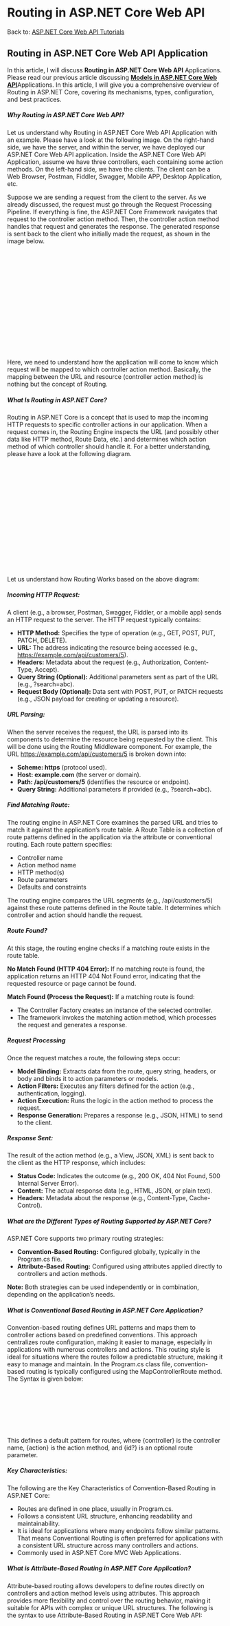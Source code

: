 # Routing in ASP.NET Core Web API

Back to: [ASP.NET Core Web API Tutorials](https://dotnettutorials.net/course/asp-net-core-web-api-tutorials/)

## **Routing in ASP.NET Core Web API Application**

In this article, I will discuss **Routing in ASP.NET Core Web API** Applications. Please read our previous article discussing [**Models in ASP.NET Core Web API**](https://dotnettutorials.net/lesson/models-in-asp-net-core-web-api/)Applications. In this article, I will give you a comprehensive overview of Routing in ASP.NET Core, covering its mechanisms, types, configuration, and best practices.

##### **Why Routing in ASP.NET Core Web API?**

Let us understand why Routing in ASP.NET Core Web API Application with an example. Please have a look at the following image. On the right-hand side, we have the server, and within the server, we have deployed our ASP.NET Core Web API application. Inside the ASP.NET Core Web API Application, assume we have three controllers, each containing some action methods. On the left-hand side, we have the clients. The client can be a Web Browser, Postman, Fiddler, Swagger, Mobile APP, Desktop Application, etc.

Suppose we are sending a request from the client to the server. As we already discussed, the request must go through the Request Processing Pipeline. If everything is fine, the ASP.NET Core Framework navigates that request to the controller action method. Then, the controller action method handles that request and generates the response. The generated response is sent back to the client who initially made the request, as shown in the image below.

![Why Routing in ASP.NET Core Web API?](data:image/svg+xml,%3Csvg%20xmlns=%22http://www.w3.org/2000/svg%22%20width=%22590%22%20height=%22277%22%3E%3C/svg%3E "Why Routing in ASP.NET Core Web API?")

Here, we need to understand how the application will come to know which request will be mapped to which controller action method. Basically, the mapping between the URL and resource (controller action method) is nothing but the concept of Routing. 

##### **What Is Routing in ASP.NET Core?**

Routing in ASP.NET Core is a concept that is used to map the incoming HTTP requests to specific controller actions in our application.  When a request comes in, the Routing Engine inspects the URL (and possibly other data like HTTP method, Route Data, etc.) and determines which action method of which controller should handle it. For a better understanding, please have a look at the following diagram.

![How Does Routing Work in ASP.NET Core?](data:image/svg+xml,%3Csvg%20xmlns=%22http://www.w3.org/2000/svg%22%20width=%22875%22%20height=%22426%22%3E%3C/svg%3E "How Does Routing Work in ASP.NET Core?")

Let us understand how Routing Works based on the above diagram:

##### **Incoming HTTP Request:**

A client (e.g., a browser, Postman, Swagger, Fiddler, or a mobile app) sends an HTTP request to the server. The HTTP request typically contains:

- **HTTP Method:** Specifies the type of operation (e.g., GET, POST, PUT, PATCH, DELETE).
- **URL:** The address indicating the resource being accessed (e.g., https://example.com/api/customers/5).
- **Headers:** Metadata about the request (e.g., Authorization, Content-Type, Accept).
- **Query String (Optional):** Additional parameters sent as part of the URL (e.g., ?search=abc).
- **Request Body (Optional):** Data sent with POST, PUT, or PATCH requests (e.g., JSON payload for creating or updating a resource).

##### **URL Parsing:**

When the server receives the request, the URL is parsed into its components to determine the resource being requested by the client. This will be done using the Routing Middleware component. For example, the URL https://example.com/api/customers/5 is broken down into:

- **Scheme: https** (protocol used).
- **Host: example.com** (the server or domain).
- **Path: /api/customers/5** (identifies the resource or endpoint).
- **Query String:** Additional parameters if provided (e.g., ?search=abc).

##### **Find Matching Route:**

The routing engine in ASP.NET Core examines the parsed URL and tries to match it against the application’s route table. A Route Table is a collection of route patterns defined in the application via the attribute or conventional routing. Each route pattern specifies:

- Controller name
- Action method name
- HTTP method(s)
- Route parameters
- Defaults and constraints

The routing engine compares the URL segments (e.g., /api/customers/5) against these route patterns defined in the Route table. It determines which controller and action should handle the request.

##### **Route Found?**

At this stage, the routing engine checks if a matching route exists in the route table.

**No Match Found (HTTP 404 Error):** If no matching route is found, the application returns an HTTP 404 Not Found error, indicating that the requested resource or page cannot be found.

**Match Found (Process the Request):** If a matching route is found:

- The Controller Factory creates an instance of the selected controller.
- The framework invokes the matching action method, which processes the request and generates a response.

##### **Request Processing**

Once the request matches a route, the following steps occur:

- **Model Binding:** Extracts data from the route, query string, headers, or body and binds it to action parameters or models.
- **Action Filters:** Executes any filters defined for the action (e.g., authentication, logging).
- **Action Execution:** Runs the logic in the action method to process the request.
- **Response Generation:** Prepares a response (e.g., JSON, HTML) to send to the client.

##### **Response Sent:**

The result of the action method (e.g., a View, JSON, XML) is sent back to the client as the HTTP response, which includes:

- **Status Code:** Indicates the outcome (e.g., 200 OK, 404 Not Found, 500 Internal Server Error).
- **Content:** The actual response data (e.g., HTML, JSON, or plain text).
- **Headers:** Metadata about the response (e.g., Content-Type, Cache-Control).

##### **What are the Different Types of Routing Supported by ASP.NET Core?**

ASP.NET Core supports two primary routing strategies:

- **Convention-Based Routing:** Configured globally, typically in the Program.cs file.
- **Attribute-Based Routing:** Configured using attributes applied directly to controllers and action methods.

**Note:** Both strategies can be used independently or in combination, depending on the application’s needs.

##### **What is Conventional Based Routing in ASP.NET Core Application?**

Convention-based routing defines URL patterns and maps them to controller actions based on predefined conventions. This approach centralizes route configuration, making it easier to manage, especially in applications with numerous controllers and actions. This routing style is ideal for situations where the routes follow a predictable structure, making it easy to manage and maintain. In the Program.cs class file, convention-based routing is typically configured using the MapControllerRoute method. The Syntax is given below:

![What is Conventional Based Routing in ASP.NET Core Application?](data:image/svg+xml,%3Csvg%20xmlns=%22http://www.w3.org/2000/svg%22%20width=%22631%22%20height=%22122%22%3E%3C/svg%3E "What is Conventional Based Routing in ASP.NET Core Application?")

This defines a default pattern for routes, where {controller} is the controller name, {action} is the action method, and {id?} is an optional route parameter.

##### **Key Characteristics:**

The following are the Key Characteristics of Convention-Based Routing in ASP.NET Core:

- Routes are defined in one place, usually in Program.cs.
- Follows a consistent URL structure, enhancing readability and maintainability.
- It is ideal for applications where many endpoints follow similar patterns. That means Conventional Routing is often preferred for applications with a consistent URL structure across many controllers and actions.
- Commonly used in ASP.NET Core MVC Web Applications.

##### **What is Attribute-Based Routing in ASP.NET Core Application?**

Attribute-based routing allows developers to define routes directly on controllers and action method levels using attributes. This approach provides more flexibility and control over the routing behavior, making it suitable for APIs with complex or unique URL structures. The following is the syntax to use Attribute-Based Routing in ASP.NET Core Web API:

![What is Attribute-Based Routing in ASP.NET Core Application?](data:image/svg+xml,%3Csvg%20xmlns=%22http://www.w3.org/2000/svg%22%20width=%22497%22%20height=%22290%22%3E%3C/svg%3E "What is Attribute-Based Routing in ASP.NET Core Application?")

Here, the Route attribute defines the base URL for the controller. The HttpGet attribute defines the route and HTTP verb for the GetProduct action.

###### **Key Characteristics:**

The following are the Key Characteristics of Attribute-Based Routing in ASP.NET Core Applications:

- Routes are defined alongside their corresponding actions, improving clarity.
- Enables complex and customized routes for specific needs.
- Allows individual actions to have distinct routes independent of global patterns.
- Commonly used in ASP.NET Core Web API Restful Services.

##### **Example to Understand Routing in ASP.NET Core Web API:**

First, create a new ASP.NET Core Web API Application named **RoutingInASPNETCoreWebAPI**. The ASP.NET Core Web API Project should be created with the following file and folder structure.

![Example to Understand Routing in ASP.NET Core Web API](data:image/svg+xml,%3Csvg%20xmlns=%22http://www.w3.org/2000/svg%22%20width=%22380%22%20height=%22236%22%3E%3C/svg%3E "Example to Understand Routing in ASP.NET Core Web API")

##### **Understanding Program.cs Class file:**

If you open the Program class, you will see the following code: it registered the Web API Services, i.e., **AddControllers(),** to the dependency injection container and the Routing Middleware Component, i.e., **app.MapControllers()**, to the Request Processing pipeline.

```
namespace RoutingInASPNETCoreWebAPI
{
    public class Program
    {
        public static void Main(string[] args)
        {
            var builder = WebApplication.CreateBuilder(args);

            // Add services to the container.

            builder.Services.AddControllers();
            // Learn more about configuring Swagger/OpenAPI at https://aka.ms/aspnetcore/swashbuckle
            builder.Services.AddEndpointsApiExplorer();
            builder.Services.AddSwaggerGen();

            var app = builder.Build();

            // Configure the HTTP request pipeline.
            if (app.Environment.IsDevelopment())
            {
                app.UseSwagger();
                app.UseSwaggerUI();
            }

            app.UseHttpsRedirection();

            app.UseAuthorization();

            app.MapControllers();

            app.Run();
        }
    }
}
```

##### **Adding a New API Empty Controller:**

Let’s add a Controller named Employee Controller within the Controllers folder. To do so, right-click on the Controllers folder and then select **Add => Controller** from the context menu, which will open the following Add New Scaffolded item window. From the left side, choose **API**, and from the middle pane, select **API Controller – Empty** and click on the **Add** button, as shown in the image below.

![What Is Routing in ASP.NET Core?](data:image/svg+xml,%3Csvg%20xmlns=%22http://www.w3.org/2000/svg%22%20width=%221111%22%20height=%22457%22%3E%3C/svg%3E "What Is Routing in ASP.NET Core?")

From the next window, provide the Controller name as **EmployeeController** and click the **Add** button, as shown in the image below.

![What are the Different Types of Routing Supported by ASP.NET Core?](data:image/svg+xml,%3Csvg%20xmlns=%22http://www.w3.org/2000/svg%22%20width=%221081%22%20height=%22567%22%3E%3C/svg%3E "What are the Different Types of Routing Supported by ASP.NET Core?")

Once you click the Add button, a class file named **EmployeeController.cs** will be added to the Controllers folder. The following default code is inside the EmployeeController.cs class file.

![Routing in ASP.NET Core](data:image/svg+xml,%3Csvg%20xmlns=%22http://www.w3.org/2000/svg%22%20width=%22701%22%20height=%22383%22%3E%3C/svg%3E "Routing in ASP.NET Core")

##### **Implementing Attribute Routing in ASP.NET Core Web API Application:**

Now, let us add two action methods within the EmployeeController class. Please don’t concentrate on the return type and the data we return from the action method; instead, focus on the Routing concept.

We want to invoke the **GetAllEmployees** method with the URL **/Emp/All** and the **GetEmployeeById** method with the URL **/Emp/ById/102**. To achieve this, we need to use the Route Attribute and decorate the action GetAllEmployees and GetEmployeeById method as **[Route(“Emp/All”)]** and **[Route(“Emp/ById/{Id}”)]** respectively. So, modify the EmployeeController class as shown below.

```
using Microsoft.AspNetCore.Mvc;
namespace RoutingInASPNETCoreWebAPI.Controllers
{
    [ApiController]
    public class EmployeeController : ControllerBase
    {
        [Route("Emp/All")]
        [HttpGet]
        public string GetAllEmployees()
        {
            return "Response from GetAllEmployees Method";
        }

        [Route("Emp/ById/{Id}")]
        [HttpGet]
        public string GetEmployeeById(int Id)
        {
            return $"Response from GetEmployeeById Method Id: {Id}";
        }
    }
}
```

**Note:** While HTTP verb attributes (e.g., [HttpGet]) are optional, using them for clarity and to ensure proper integration with tools like Swagger is recommended. If we don’t specify the HTTP verb, such as HttpGet, HttpPost, HttpPut, etc., then it will be HttpGet by default. But, if you don’t decorate the action method with an HTTP verb, the application will work as expected, but Swagger will not work.

Run the application and access the action method using the URL we configured with Route Attribute. You should get the response as expected, as shown in the below image.

**![Implementing Attribute Routing in ASP.NET Core Web API Application](data:image/svg+xml,%3Csvg%20xmlns=%22http://www.w3.org/2000/svg%22%20width=%22662%22%20height=%22383%22%3E%3C/svg%3E "Implementing Attribute Routing in ASP.NET Core Web API Application")**

##### **What is a Route Table in ASP.NET Core?**

When the application starts, ASP.NET Core scans for controllers and their route attributes, building a Route Table. This table contains entries for each route pattern. Each Route Entry in the Route Table typically includes the following components:

- **Route Template:** Defines the URL pattern (e.g., Emp/All). This specifies how the incoming URL should be structured to match this route.
- **Defaults:** Default values for route parameters if they are not provided in the URL. In api/{controller=Home}/{action=Index}/{id?}, Home and Index are default values for controller and action, respectively.
- **Constraints:** Conditions that route parameters must satisfy for the route to be considered a match. For example, {id:int} ensures that the id parameter is an integer.
- **Handlers:** A delegate points to the controller action that will handle the request. The corresponding controller action method will be executed when the delegate is invoked. There is a separate handler for each endpoint.

##### **How to Implement Conventional-Based Routing in ASP.NET Core Web API:**

If you want to use Conventional-Based Routing, please add the **MapControllerRoute** middleware component to the **Program.cs** class file. Here, we are configuring the Route Pattern as **api/{controller}/{action}/{id?}** where id is the optional parameter.

```
app.MapControllerRoute(
    name: "default",
    pattern: "api/{controller}/{action}/{id?}");
```

##### **Modifying the Employee Controller:**

Next, modify the Employee Controller as follows. Here, we remove the Route Attribute from the Controller and the action method levels. You also need to remove the ApiController attribute decorated with the Controller class. The ApiController attribute will force the action method to use the Route attribute.

```
using Microsoft.AspNetCore.Mvc;
namespace RoutingInASPNETCoreWebAPI.Controllers
{
    public class EmployeeController : ControllerBase
    {
        [HttpGet]
        public string GetAllEmployees()
        {
            return "Response from GetAllEmployees Method";
        }

        [HttpGet]
        public string GetEmployeeById(int Id)
        {
            return $"Response from GetEmployeeById Method Id: {Id}";
        }
    }
}

```

With the above changes in place, you can access the APIs using **/api/Employee/GetAllEmployees** and **api/Employee/GetEmployeeById/103** URL, as shown in the below image.

![How to Implement Conventional-Based Routing in ASP.NET Core Web API](data:image/svg+xml,%3Csvg%20xmlns=%22http://www.w3.org/2000/svg%22%20width=%22697%22%20height=%22400%22%3E%3C/svg%3E "How to Implement Conventional-Based Routing in ASP.NET Core Web API")

##### **Can we use Both Conventional and Attribute-Based Routing in ASP.NET Core Web API?**

Yes, we can use Conventional and Attribute-Based Routing in the same ASP.NET Core Web API Applications. The action method decorated with a Route Attribute will use Attribute Routing, and the action method without the Route Attribute will use Conventional Routing. For a better understanding, please modify the Employee Controller as follows:

```
using Microsoft.AspNetCore.Mvc;
namespace RoutingInASPNETCoreWebAPI.Controllers
{
    public class EmployeeController : ControllerBase
    {
        [Route("Emp/All")]
        [HttpGet]
        public string GetAllEmployees()
        {
            return "Response from GetAllEmployees Method";
        }

        [HttpGet]
        public string GetEmployeeById(int Id)
        {
            return $"Response from GetEmployeeById Method Id: {Id}";
        }
    }
}
```

As you can see in the above code, now we can access the GetAllEmployees method using the Attribute Routing, i.e., **/Emp/All** URL, and we can access the GetEmployeeById action method using the Conventional Routing, i.e., **/api/employee/GetEmployeeById/102** URL as shown in the below image:

![Can we use Both Conventional and Attribute-Based Routing in ASP.NET Core Web API?](data:image/svg+xml,%3Csvg%20xmlns=%22http://www.w3.org/2000/svg%22%20width=%22668%22%20height=%22367%22%3E%3C/svg%3E "Can we use Both Conventional and Attribute-Based Routing in ASP.NET Core Web API?")

##### **Using Attribute Routing to Perform CRUD Operations in ASP.NET Core Web API:**

Let us understand this with an example. The following are the commonly used HTTP Verb Attributes in ASP.NET Core Web API.

- **[HttpGet] –** Indicates that an action method responds to an HTTP GET request. It is often used to retrieve data from the server.
- **[HttpPost] –** Specifies that an action method responds to an HTTP POST request. This method is typically used to submit data to the server.
- **[HttpPut] –** Denotes that an action method handles HTTP PUT requests, commonly used for updating existing resources.
- **[HttpDelete]** – Indicates that an action method responds to an HTTP DELETE request for deleting resources.
- **[HttpPatch] –** Used for handling HTTP PATCH requests, typically used to update resources partially.

##### **Create the Employee Class:**

First, let’s create a model class to represent the Employee data. First, add a Models Folder. To do so, right-click on the project in Solution Explorer and select Add > New Folder. Name it Models. Then, right-click on the Models folder and select Add > Class. Name it **Employee.cs** and add the following code:

```
using System.ComponentModel.DataAnnotations;
namespace RoutingInASPNETCoreWebAPI.Models
{
    public class Employee
    {
        public int Id { get; set; }

        [Required]
        [StringLength(100)]
        public string Name { get; set; }

        [StringLength(100)]
        public string Position { get; set; }

        [Range(18, 65)]
        public int Age { get; set; }

        [EmailAddress]
        public string Email { get; set; }
    }
}
```

##### **Creating the In-Memory Data Store**

We will use an in-memory list to store employee data to simulate database operations.

##### **Create the Repository Interface:**

Right-click on the project, select Add > New Folder and name it Repositories. Then, add a new interface named **IEmployeeRepository.cs** within the Repositories folder and then copy and paste the following code:

```
using RoutingInASPNETCoreWebAPI.Models;
namespace RoutingInASPNETCoreWebAPI.Repositories
{
    public interface IEmployeeRepository
    {
        IEnumerable<Employee> GetAll();
        Employee? GetById(int id);
        void Add(Employee employee);
        void Update(Employee employee);
        void Delete(int id);
        bool Exists(int id);
    }
}
```

##### **Implement the Repository:**

Add a new class named **EmployeeRepository.cs** in the Repositories folder, and then copy and paste the following code:

```
using RoutingInASPNETCoreWebAPI.Models;
namespace RoutingInASPNETCoreWebAPI.Repositories
{
    public class EmployeeRepository : IEmployeeRepository
    {
        private readonly List<Employee> _employees;

        public EmployeeRepository()
        {
            // Initialize with some sample data
            _employees = new List<Employee>
            {
                new Employee { Id = 1, Name = "John Doe", Position = "Software Engineer", Age = 30, Email = "john.doe@example.com" },
                new Employee { Id = 2, Name = "Jane Smith", Position = "Project Manager", Age = 35, Email = "jane.smith@example.com" }
            };
        }

        public IEnumerable<Employee> GetAll()
        {
            return _employees;
        }

        public Employee? GetById(int id)
        {
            return _employees.FirstOrDefault(e => e.Id == id);
        }

        public void Add(Employee employee)
        {
            employee.Id = _employees.Max(e => e.Id) + 1;
            _employees.Add(employee);
        }

        public void Update(Employee employee)
        {
            var existingEmployee = GetById(employee.Id);
            if (existingEmployee != null)
            {
                existingEmployee.Name = employee.Name;
                existingEmployee.Position = employee.Position;
                existingEmployee.Age = employee.Age;
                existingEmployee.Email = employee.Email;
            }
        }

        public void Delete(int id)
        {
            var employee = GetById(id);
            if (employee != null)
            {
                _employees.Remove(employee);
            }
        }

        public bool Exists(int id)
        {
            return _employees.Any(e => e.Id == id);
        }
    }
}
```

##### **Configuring EmployeeRepository with Dependency Injection**

To ensure that the EmployeeRepository is available via Dependency Injection (DI), register it in the Program.cs file. Add the following lines to register the IEmployeeRepository with its implementation:

```
// Register the EmployeeRepository for Dependency Injection
builder.Services.AddSingleton<IEmployeeRepository, EmployeeRepository>();
```

This registers the EmployeeRepository as a singleton service, meaning a single instance is used throughout the application’s lifetime. This is suitable for an in-memory data store. For database contexts (e.g., Entity Framework), we typically use AddDbContext with a scoped lifetime. This also allows EmployeeController to receive IEmployeeRepository via constructor injection.

##### **Creating the EmployeeController**

Let’s modify the EmployeeController to perform CRUD operations using Attribute Routing. So, please modify EmployeeController as follows:

```
using Microsoft.AspNetCore.Mvc;
using RoutingInASPNETCoreWebAPI.Models;
using RoutingInASPNETCoreWebAPI.Repositories;

namespace RoutingInASPNETCoreWebAPI.Controllers
{
    [ApiController] 
    [Route("api/[controller]")] //sets the base route to api/employee
    public class EmployeeController : ControllerBase
    {
        private readonly IEmployeeRepository _repository;

        //Injects IEmployeeRepository to manage data operations.
        public EmployeeController(IEmployeeRepository repository)
        {
            _repository = repository;
        }

        //  Retrieves all employees (GET api/employee).
        [HttpGet]
        public ActionResult<IEnumerable<Employee>> GetAllEmployees()
        {
            var employees = _repository.GetAll();
            return Ok(employees);
        }

        //Retrieves a specific employee by ID(GET api/employee/{id}).
        [HttpGet("{id}")]
        public ActionResult<Employee> GetEmployeeById(int id)
        {
            var employee = _repository.GetById(id);
            if (employee == null)
            {
                return NotFound();
            }
            return Ok(employee);
        }

        //Adds a new employee(POST api/employee).
        [HttpPost]
        public ActionResult<Employee> CreateEmployee([FromBody] Employee employee)
        {
            if (!ModelState.IsValid)
            {
                return BadRequest(ModelState);
            }

            _repository.Add(employee);
            return CreatedAtAction(nameof(GetEmployeeById), new { id = employee.Id }, employee);
        }

        // Updates an existing employee entirely (PUT api/employee/{id}).
        [HttpPut("{id}")]
        public IActionResult UpdateEmployee(int id, [FromBody] Employee employee)
        {
            if (id != employee.Id)
            {
                return BadRequest("Employee ID mismatch.");
            }

            if (!_repository.Exists(id))
            {
                return NotFound();
            }

            _repository.Update(employee);
            return NoContent();
        }

        // Partially updates an existing employee (PATCH api/employee/{id}).
        [HttpPatch("{id}")]
        public IActionResult PatchEmployee(int id, [FromBody] Employee employee)
        {
            var existingEmployee = _repository.GetById(id);
            if (existingEmployee == null)
            {
                return NotFound();
            }

            // For simplicity, updating all fields. In real scenarios, use JSON Patch.
            existingEmployee.Name = employee.Name ?? existingEmployee.Name;
            existingEmployee.Position = employee.Position ?? existingEmployee.Position;
            existingEmployee.Age = employee.Age != 0 ? employee.Age : existingEmployee.Age;
            existingEmployee.Email = employee.Email ?? existingEmployee.Email;

            _repository.Update(existingEmployee);
            return NoContent();
        }

        // Deletes an employee (DELETE api/employee/{id}).
        [HttpDelete("{id}")]
        public IActionResult DeleteEmployee(int id)
        {
            if (!_repository.Exists(id))
            {
                return NotFound();
            }

            _repository.Delete(id);
            return NoContent();
        }
    }
}
```

Now, you can access the above endpoints, which should work as expected.

##### **Differences Between Route Attribute and HTTP Method Attribute:**

In ASP.NET Core Web API, both Route Attribute and HTTP Method Attribute are used to apply route patterns to controller actions, but they serve slightly different purposes:

The Route Attribute ([Route]) is used to specify a route template for a controller or an action. The [Route] attribute can be applied at the controller level to define a base route for all action methods within the controller. It can also be applied at the action level to define specific routes for individual actions.

The HTTP method attributes explicitly define which HTTP methods an action method should respond to. These attributes make it clear what kind of HTTP requests (GET, POST, PUT, DELETE, PATCH) an action can handle. HTTP Method Attributes can also define the route template. So, it serves two purposes: Method Type and URL Pattern.

##### **When to Use Convention-Based vs Attribute-Based Routing?**

If your application is purely a Web API, it’s common to stick with attribute routing for clarity and explicitness. Convention-based routing is more typical in MVC-style apps rendering Razor views. ASP.NET Core allows hybrid usage of both approaches.

Routing is a fundamental concept in ASP.NET Core Web API that determines how HTTP requests are mapped to controller actions. Effective routing ensures incoming requests are correctly mapped to the appropriate endpoints, enabling our application to respond accurately and efficiently.

By understanding convention-based and attribute-based routing and how the middleware pipeline processes requests, you can design clean, consistent, and flexible APIs. Attribute routing is typically the recommended approach for modern Web API projects, but you can mix and match as needed for your particular scenario.

In the next article, I will discuss [**Working with Variables and Query Strings in Routing**](https://dotnettutorials.net/lesson/variables-and-query-strings-in-routing/) with Examples. In this article, I explain **Routing in ASP.NET Core Web API Applications,** how the Routing mechanism works, and how to configure Routing in ASP.NET Core Web API Applications with Examples. I hope you enjoy this article on Routing in ASP.NET Core Web API Applications.

[![dotnettutorials 1280x720](data:image/svg+xml,%3Csvg%20xmlns=%22http://www.w3.org/2000/svg%22%20width=%221280%22%20height=%22720%22%3E%3C/svg%3E)](https://dotnettutorials.net/pranaya-rout/)

[Dot Net Tutorials](https://dotnettutorials.net/pranaya-rout/)

**About the Author: Pranaya Rout**

Pranaya Rout has published more than 3,000 articles in his 11-year career. Pranaya Rout has very good experience with Microsoft Technologies, Including C#, VB, ASP.NET MVC, ASP.NET Web API, EF, EF Core, ADO.NET, LINQ, SQL Server, MYSQL, Oracle, ASP.NET Core, Cloud Computing, Microservices, Design Patterns and still learning new technologies.

https://www.facebook.com/tutorialsdotnet/http://www.linkedin.com/in/pranaya-routhttps://twitter.com/RoutPranayahttps://www.youtube.com/@DotNetTutorialshttps://wa.me/917021801173https://t.me/dotnettutorials

[Previous Lesson
Models in ASP.NET Core Web API
Lesson 10 within section ASP.NET Core Web API - Basics.](https://dotnettutorials.net/lesson/models-in-asp-net-core-web-api/)

[Next Lesson
Route Parameters and Query Strings in Routing
Lesson 2 within section ASP.NET Core Web API - Routing.](https://dotnettutorials.net/lesson/variables-and-query-strings-in-routing/)

### 8 thoughts on “Routing in ASP.NET Core Web API”

1. ![](data:image/svg+xml,%3Csvg%20xmlns=%22http://www.w3.org/2000/svg%22%20width=%2250%22%20height=%2250%22%3E%3C/svg%3E)

**Hunedo**

[April 20, 2021 at 9:29 pm](https://dotnettutorials.net/lesson/routing-in-asp-net-core-web-api/#comment-1996)

Please update the next tutorial!

[Reply](https://dotnettutorials.net/lesson/routing-in-asp-net-core-web-api//#comment-1996)
2. ![](data:image/svg+xml,%3Csvg%20xmlns=%22http://www.w3.org/2000/svg%22%20width=%2250%22%20height=%2250%22%3E%3C/svg%3E)

**Greg Graham**

[December 30, 2021 at 2:18 am](https://dotnettutorials.net/lesson/routing-in-asp-net-core-web-api/#comment-2630)

What if you don’t want to use attribute routing?

[Reply](https://dotnettutorials.net/lesson/routing-in-asp-net-core-web-api//#comment-2630)

    1. ![](data:image/svg+xml,%3Csvg%20xmlns=%22http://www.w3.org/2000/svg%22%20width=%221280%22%20height=%22720%22%3E%3C/svg%3E)

**[Dot Net Tutorials](https://dotnettutorials.net/pranaya-rout/)**

[January 31, 2024 at 9:34 pm](https://dotnettutorials.net/lesson/routing-in-asp-net-core-web-api/#comment-4863)

Then, you need to use Conventional routing.

[Reply](https://dotnettutorials.net/lesson/routing-in-asp-net-core-web-api//#comment-4863)
3. ![](data:image/svg+xml,%3Csvg%20xmlns=%22http://www.w3.org/2000/svg%22%20width=%2250%22%20height=%2250%22%3E%3C/svg%3E)

**Monika**

[July 1, 2022 at 5:47 pm](https://dotnettutorials.net/lesson/routing-in-asp-net-core-web-api/#comment-3208)

very good article. It helps me to understand in easy way. thanks.

[Reply](https://dotnettutorials.net/lesson/routing-in-asp-net-core-web-api//#comment-3208)
4. ![](data:image/svg+xml,%3Csvg%20xmlns=%22http://www.w3.org/2000/svg%22%20width=%2250%22%20height=%2250%22%3E%3C/svg%3E)

**Andrew McAlister**

[July 5, 2022 at 11:29 am](https://dotnettutorials.net/lesson/routing-in-asp-net-core-web-api/#comment-3228)

The project templates must have changed (VS 2022), because it doesn’t work.
API not starting

[Reply](https://dotnettutorials.net/lesson/routing-in-asp-net-core-web-api//#comment-3228)

    1. ![](data:image/svg+xml,%3Csvg%20xmlns=%22http://www.w3.org/2000/svg%22%20width=%221280%22%20height=%22720%22%3E%3C/svg%3E)

**[Dot Net Tutorials](https://dotnettutorials.net/pranaya-rout/)**

[January 31, 2024 at 9:35 pm](https://dotnettutorials.net/lesson/routing-in-asp-net-core-web-api/#comment-4864)

Hi
We have updated the content with .NET 8,

[Reply](https://dotnettutorials.net/lesson/routing-in-asp-net-core-web-api//#comment-4864)
5. ![](data:image/svg+xml,%3Csvg%20xmlns=%22http://www.w3.org/2000/svg%22%20width=%2250%22%20height=%2250%22%3E%3C/svg%3E)

**sameera**

[February 1, 2025 at 8:34 pm](https://dotnettutorials.net/lesson/routing-in-asp-net-core-web-api/#comment-5998)

Thank you sir.

[Reply](https://dotnettutorials.net/lesson/routing-in-asp-net-core-web-api//#comment-5998)
6. ![](data:image/svg+xml,%3Csvg%20xmlns=%22http://www.w3.org/2000/svg%22%20width=%2250%22%20height=%2250%22%3E%3C/svg%3E)

**Mitali**

[February 5, 2025 at 1:20 pm](https://dotnettutorials.net/lesson/routing-in-asp-net-core-web-api/#comment-6011)

Superb explanation.

[Reply](https://dotnettutorials.net/lesson/routing-in-asp-net-core-web-api//#comment-6011)

### Leave a Reply [Cancel reply](/lesson/routing-in-asp-net-core-web-api/#respond)

Your email address will not be published. Required fields are marked \*

Comment \* 

Name\*

Email\*

Website

---